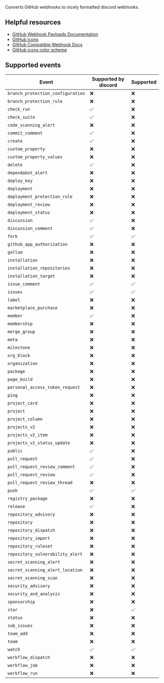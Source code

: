 Converts GitHub webhooks to nicely formatted discord webhooks.

## Helpful resources

* [GitHub Webhook Payloads Documentation](https://docs.github.com/en/webhooks/webhook-events-and-payloads)
* [GitHub icons](https://primer.style/octicons/)
* [GitHub Compatible Webhook Docs](https://discord.com/developers/docs/resources/webhook#execute-githubcompatible-webhook)
* [GitHub icons color scheme](https://primer.style/octicons/usage-guidelines/#specific-use-cases)

## Supported events

| Event                             | Supported by discord | Supported |
|-----------------------------------|----------------------|-----------|
| `branch_protection_configuration` | ❌                    | ❌         |
| `branch_protection_rule`          | ❌                    | ❌         |
| `check_run`                       | ✅                    | ❌         |
| `check_suite`                     | ✅                    | ❌         |
| `code_scanning_alert`             | ❌                    | ❌         |
| `commit_comment`                  | ✅                    | ❌         |
| `create`                          | ✅                    | ❌         |
| `custom_property`                 | ❌                    | ❌         |
| `custom_property_values`          | ❌                    | ❌         |
| `delete`                          | ✅                    | ❌         |
| `dependabot_alert`                | ❌                    | ❌         |
| `deploy_key`                      | ❌                    | ❌         |
| `deployment`                      | ❌                    | ❌         |
| `deployment_protection_rule`      | ❌                    | ❌         |
| `deployment_review`               | ❌                    | ❌         |
| `deployment_status`               | ❌                    | ❌         |
| `discussion`                      | ✅                    | ❌         |
| `discussion_comment`              | ✅                    | ❌         |
| `fork`                            | ✅                    | ✅         |
| `github_app_authorization`        | ❌                    | ❌         |
| `gollum`                          | ❌                    | ❌         |
| `installation`                    | ❌                    | ❌         |
| `installation_repositories`       | ❌                    | ❌         |
| `installation_target`             | ❌                    | ❌         |
| `issue_comment`                   | ✅                    | ✅         |
| `issues`                          | ✅                    | ✅         |
| `label`                           | ❌                    | ❌         |
| `marketplace_purchase`            | ❌                    | ❌         |
| `member`                          | ✅                    | ❌         |
| `membership`                      | ❌                    | ❌         |
| `merge_group`                     | ❌                    | ❌         |
| `meta`                            | ❌                    | ❌         |
| `milestone`                       | ❌                    | ❌         |
| `org_block`                       | ❌                    | ❌         |
| `organization`                    | ❌                    | ❌         |
| `package`                         | ❌                    | ❌         |
| `page_build`                      | ❌                    | ❌         |
| `personal_access_token_request`   | ❌                    | ❌         |
| `ping`                            | ❌                    | ❌         |
| `project_card`                    | ❌                    | ❌         |
| `project`                         | ❌                    | ❌         |
| `project_column`                  | ❌                    | ❌         |
| `projects_v2`                     | ❌                    | ❌         |
| `projects_v2_item`                | ❌                    | ❌         |
| `projects_v2_status_update`       | ❌                    | ❌         |
| `public`                          | ✅                    | ❌         |
| `pull_request`                    | ✅                    | ❌         |
| `pull_request_review_comment`     | ✅                    | ❌         |
| `pull_request_review`             | ✅                    | ❌         |
| `pull_request_review_thread`      | ❌                    | ❌         |
| `push`                            | ✅                    | ✅         |
| `registry_package`                | ❌                    | ❌         |
| `release`                         | ✅                    | ❌         |
| `repository_advisory`             | ❌                    | ❌         |
| `repository`                      | ❌                    | ❌         |
| `repository_dispatch`             | ❌                    | ❌         |
| `repository_import`               | ❌                    | ❌         |
| `repository_ruleset`              | ❌                    | ❌         |
| `repository_vulnerability_alert`  | ❌                    | ❌         |
| `secret_scanning_alert`           | ❌                    | ❌         |
| `secret_scanning_alert_location`  | ❌                    | ❌         |
| `secret_scanning_scan`            | ❌                    | ❌         |
| `security_advisory`               | ❌                    | ❌         |
| `security_and_analysis`           | ❌                    | ❌         |
| `sponsorship`                     | ❌                    | ❌         |
| `star`                            | ❌                    | ✅         |
| `status`                          | ❌                    | ❌         |
| `sub_issues`                      | ❌                    | ❌         |
| `team_add`                        | ❌                    | ❌         |
| `team`                            | ❌                    | ❌         |
| `watch`                           | ✅                    | ✅         |
| `workflow_dispatch`               | ❌                    | ❌         |
| `workflow_job`                    | ❌                    | ❌         |
| `workflow_run`                    | ❌                    | ❌         |